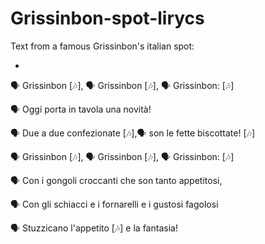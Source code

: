 # Grissinbon-spot-lirycs
Text from a famous Grissinbon's italian spot:

-

🗣️ Grissinbon [🎶], 🗣️ Grissinbon [🎶], 🗣️ Grissinbon: [🎶]

🗣️ Oggi porta in tavola una novità!

🗣️ Due a due confezionate [🎶],🗣️ son le fette biscottate! [🎶]

🗣️ Grissinbon [🎶], 🗣️ Grissinbon [🎶], 🗣️ Grissinbon: [🎶]

🗣️ Con i gongoli croccanti che son tanto appetitosi,

🗣️ Con gli schiacci e i fornarelli e i gustosi fagolosi

🗣️ Stuzzicano l'appetito [🎶] e la fantasia!

